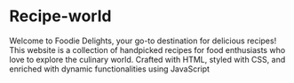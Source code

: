 # Recipe-world
Welcome to Foodie Delights, your go-to destination for delicious recipes! This website is a collection of handpicked recipes for food enthusiasts who love to explore the culinary world. Crafted with HTML, styled with CSS, and enriched with dynamic functionalities using JavaScript
